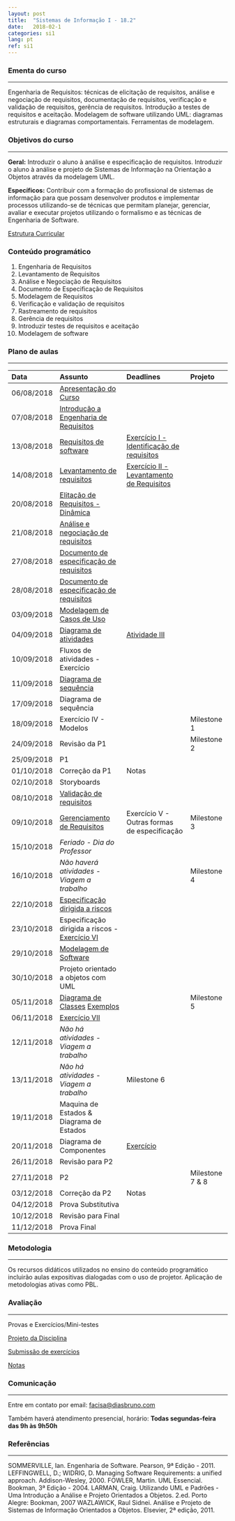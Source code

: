 ```yaml
---
layout: post
title:  "Sistemas de Informação I - 18.2"
date:   2018-02-1
categories: si1
lang: pt
ref: si1
---
```


### Ementa do curso
___

Engenharia de Requisitos: técnicas de elicitação de requisitos, análise e negociação de requisitos, documentação de requisitos, verificação e validação de requisitos, gerência de requisitos. Introdução a testes de requisitos e aceitação. Modelagem de software utilizando UML: diagramas estruturais e diagramas comportamentais. Ferramentas de modelagem.

### Objetivos do curso
___
**Geral:**
Introduzir o aluno à análise e especificação de requisitos. Introduzir o aluno à análise e projeto de Sistemas de Informação na Orientação a Objetos através da modelagem UML.

**Específicos:**
Contribuir com a formação do profissional de sistemas de informação para que possam desenvolver produtos e implementar processos utilizando-se de técnicas que permitam planejar, gerenciar, avaliar e executar projetos utilizando o formalismo e as técnicas de Engenharia de Software.

[Estrutura Curricular](https://drive.google.com/file/d/0B9oADRpZVGECMmQ4WV83YVlRRGs/view?usp=sharing)

### Conteúdo programático

1. Engenharia de Requisitos
2. Levantamento de Requisitos
3. Análise e Negociação de Requisitos
4. Documento de Especificação de Requisitos
5. Modelagem de Requisitos
6. Verificação e validação de requisitos
7. Rastreamento de requisitos
8. Gerência de requisitos
9. Introduzir testes de requisitos e aceitação
10. Modelagem de software

### Plano de aulas
___

| Data	| Assunto | Deadlines | Projeto
| :------- | :------ | :------ | :------ |
| 06/08/2018 | [Apresentação do Curso](https://docs.google.com/presentation/d/1Mq9Rbx7l6dc73KE7osuS9izJ-d2zBg8TGKPnFMDsPps/preview)
| 07/08/2018 | [Introdução a Engenharia de Requisitos](https://docs.google.com/presentation/d/1ya9Leh6JM_G8jGggVqElUwjXEYe38KibEvPiMSv16p4/preview) 
| 13/08/2018 | [Requisitos de software](https://docs.google.com/presentation/d/1Vq-I619j3-rneIqXhAOQ4Uv41V8ydKl3GrbNBTpG9Iw/preview) | [Exercício I - Identificação de requisitos](https://docs.google.com/document/d/12KbcQC_UsN0Upfwqh4OjgrS54Wo4MAywpxv8kBW-okg/preview)
| 14/08/2018 | [Levantamento de requisitos](https://docs.google.com/presentation/d/1kh36ru_-F3-Exth9q7yFkngJWynDL36oQJhZPMWi2zc/edit#slide=id.g3eafd2c0f1_0_20) | [Exercício II - Levantamento de Requisitos](https://docs.google.com/document/d/1MqrfqLVT-zHI-BXPgmEo4vynOVYyFF07reoBNzDFF_4/preview#)
| 20/08/2018 | [Elitação de Requisitos - Dinâmica](https://docs.google.com/presentation/d/1zNXAgGR5CzyUEL-iVag_oMRaH87itZ51MJDnzpg3ljI/preview)
| 21/08/2018 | [Análise e negociação de requisitos](https://docs.google.com/presentation/d/1Vv07A0fFAsujMyIbq4CpzHj2aCpu1wFP9RGSENk0ybs/preview#slide=id.p)
| 27/08/2018 | [Documento de especificação de requisitos](https://docs.google.com/presentation/d/1V4bz9oBQ3LTuu9J_4eLZf8gxfY_1uuJTOIDUjQR8gTM/preview)
| 28/08/2018 | [Documento de especificação de requisitos](https://docs.google.com/presentation/d/1Coxpo3mwgiCwZ6un1lUjQa-2Jcy-_pkDAwafYfjmh0I/edit#slide=id.g16f4849b08_0_129)
| 03/09/2018 | [Modelagem de Casos de Uso](https://docs.google.com/presentation/d/1jeMsko2qk8Q5FaeWSuv1lokoX181aBT01pJjpeXb6Gg/preview?slide=id.p) 
| 04/09/2018 | [Diagrama de atividades](https://docs.google.com/presentation/d/11xQvk7RsMD60H-bdPN_p_ku4t2ykMHP9MearuPD0S9k/preview) | [Atividade III](https://docs.google.com/document/d/1Vzh-ejNy40KD7D_OOt5C5hU1tG6Tq6WdTLnQyFFnyYg/preview#)
| 10/09/2018 | Fluxos de atividades - Exercício
| 11/09/2018 | [Diagrama de sequência](https://docs.google.com/presentation/d/1muQGnj3k1x99wuOmIJ7gIBdYNt7A3z2H9G5xzTP0qek/preview)
| 17/09/2018 | Diagrama de sequência
| 18/09/2018 | Exercício IV - Modelos | | Milestone 1
| 24/09/2018 | Revisão da P1 | | Milestone 2
| 25/09/2018 | P1
| 01/10/2018 | Correção da P1 | Notas
| 02/10/2018 | Storyboards 
| 08/10/2018 | [Validação de requisitos](https://docs.google.com/presentation/d/11nl6cbHy2ZkzNsL2Lk4sI_txBJv--i4I0sPWKD61fPQ/preview)
| 09/10/2018 | [Gerenciamento de Requisitos](https://docs.google.com/presentation/d/1sEgMopYJHDVdrABz-HTz57eJbEa8BN2QNTd4HGmjYdI/preview) | Exercício V - Outras formas de especificação | Milestone 3 
| 15/10/2018 | _Feriado - Dia do Professor_
| 16/10/2018 | _Não haverá atividades - Viagem a trabalho_ | | Milestone 4
| 22/10/2018 | [Especificação dirigida a riscos](https://docs.google.com/presentation/d/1iiJtSVZ58AzJhYQ9ex_aiQh7pioLDfE4BeYZ-WPfltI/preview)
| 23/10/2018 | Especificação dirigida a riscos - [Exercício VI](https://docs.google.com/document/d/1CY3FXJCpbhkCn4RfRv_V5cJ5uXoVy8lKeGTlxyUwTeA/edit)
| 29/10/2018 | [Modelagem de Software](https://docs.google.com/presentation/d/1_DVxhx4JZsjD_jAbi_2vFI15oWTR6kzrxv8YSFhdeig/preview)
| 30/10/2018 | Projeto orientado a objetos com UML 
| 05/11/2018 | [Diagrama de Classes](https://docs.google.com/presentation/d/1mZMyy0sVwhjKEJMIlMXcBwqmazbshRQw8cJDNOROrVQ/preview) [Exemplos](https://docs.google.com/presentation/d/1YnljZrl4kNU1PrwMnJRfpEkxvMGSCLvfE9Ujj1gxG10/preview) | | Milestone 5
| 06/11/2018 | [Exercício VII](https://docs.google.com/document/d/1pdSvZeHDwOzhuzO9RnbAQNIXC5odCN0umtjfSRudkQE/preview)
| 12/11/2018 | _Não há atividades - Viagem a trabalho_ |
| 13/11/2018 | _Não há atividades - Viagem a trabalho_ | Milestone 6 
| 19/11/2018 | Maquina de Estados & Diagrama de Estados
| 20/11/2018 | Diagrama de Componentes | [Exercício](https://docs.google.com/document/d/17qqsq1jfdW4_kkFJKLKXCDSMNgTAZxPcHfdwylaJIPk/preview#)
| 26/11/2018 | Revisão para P2
| 27/11/2018 | P2 | | Milestone 7 & 8 
| 03/12/2018 | Correção da P2 | Notas
| 04/12/2018 | Prova Substitutiva
| 10/12/2018 | Revisão para Final
| 11/12/2018 | Prova Final

### Metodologia
___
Os recursos didáticos utilizados no ensino do conteúdo programático incluirão aulas expositivas dialogadas com o uso de projetor. Aplicação de metodologias ativas como PBL. 

### Avaliação
___
Provas e Exercícios/Mini-testes

[Projeto da Disciplina](https://docs.google.com/document/d/1W444XncjVkKCTdl1o7OBEMOYe0V-hPnbPbO8g8P1tgw/preview)

[Submissão de exercícios](https://docs.google.com/forms/d/e/1FAIpQLSdeda5Bce9leC2YiKJ7N2y1I-GViujsRXOn3SsAGttl9WdWGw/viewform)

[Notas](https://docs.google.com/spreadsheets/d/1L0XAEfrfAB6Oym5gpi24RaVf0ab33faeHCR1yhmEFj8/preview)

### Comunicação
___
Entre em contato por email: facisa@diasbruno.com

Também haverá atendimento presencial, horário: **Todas segundas-feira das 9h às 9h50h**

### Referências
___

SOMMERVILLE, Ian. Engenharia de Software. Pearson, 9ª Edição - 2011.
LEFFINGWELL, D.; WIDRIG, D. Managing Software Requirements: a unified approach. Addison-Wesley, 2000.
FOWLER, Martin. UML Essencial. Bookman, 3ª Edição - 2004.
LARMAN, Craig. Utilizando UML e Padrões - Uma Introdução a Análise e Projeto Orientados a Objetos. 2.ed. Porto Alegre: Bookman, 2007
WAZLAWICK, Raul Sidnei. Análise e Projeto de Sistemas de Informação Orientados a Objetos. Elsevier, 2ª edição, 2011.
